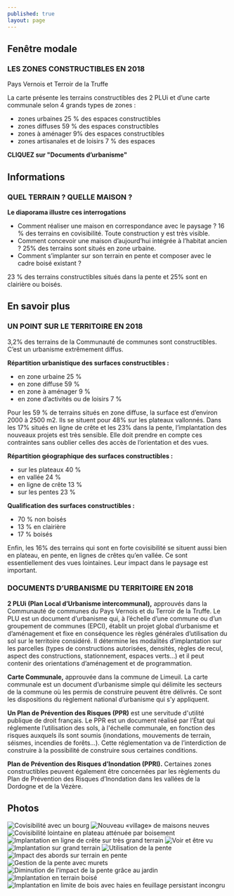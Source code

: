 ```yaml
---
published: true
layout: page
---
```


## Fenêtre modale

### LES ZONES CONSTRUCTIBLES EN 2018

Pays Vernois et Terroir de la Truffe

La carte présente les terrains constructibles des 2 PLUi et d’une carte communale selon 4 grands types de zones :

- zones urbaines 25 % des espaces constructibles
- zones diffuses 59 % des espaces constructibles
- zones à aménager 9% des espaces constructibles 
- zones artisanales et de loisirs 7 % des espaces

**CLIQUEZ sur "Documents d’urbanisme"**



## Informations

### QUEL TERRAIN ? QUELLE MAISON ?

**Le diaporama illustre ces interrogations**

- Comment réaliser une maison en correspondance avec le paysage ?
16 % des terrains en covisibilité. Toute construction y est très visible. 
- Comment concevoir une maison d’aujourd’hui intégrée à l’habitat ancien ? 25% des terrains sont situés en zone urbaine.
- Comment s’implanter sur son terrain en pente et composer avec le cadre boisé existant ? 

23 % des terrains constructibles situés dans la pente et 25% sont en clairière ou boisés.

## En savoir plus

### UN POINT SUR LE TERRITOIRE EN 2018

3,2%  des terrains de la Communauté de communes sont constructibles. C’est un urbanisme extrêmement diffus.

**Répartition urbanistique des surfaces constructibles :**

- en zone urbaine 25 %
- en zone diffuse 59 %
- en zone à aménager 9 %
- en zone d’activités ou de loisirs 7 %

Pour les 59 % de terrains situés en zone diffuse, la surface est d’environ 2000 à 2500 m2. Ils se situent pour 48% sur les plateaux vallonnés. Dans les 17% situés en ligne de crête et les 23% dans la pente, l’implantation des nouveaux projets est très sensible. Elle doit prendre en compte ces contraintes sans oublier celles des accès de l’orientation et des vues.

**Répartition géographique des surfaces constructibles :**

- sur les plateaux 40 %
- en vallée 24 %
- en ligne de crête 13 %
- sur les pentes 23 %

**Qualification des surfaces constructibles :**

- 70 % non boisés
- 13 % en clairière
- 17 % boisés

Enfin, les 16% des terrains qui sont en forte covisibilité se situent aussi bien en plateau, en pente, en lignes de crêtes qu’en vallée. Ce sont essentiellement des vues lointaines. Leur impact dans le paysage est important.

### DOCUMENTS D’URBANISME DU TERRITOIRE EN 2018


**2 PLUi (Plan Local d’Urbanisme intercommunal),** approuvés dans la Communauté de communes du Pays Vernois et du Terroir de la Truffe.
Le PLU est un document d’urbanisme qui, à l’échelle d’une commune ou d’un groupement de communes (EPCI), établit un projet global d’urbanisme et d’aménagement et fixe en conséquence les règles générales d’utilisation du sol sur le territoire considéré. Il détermine les modalités d’implantation sur les parcelles (types de constructions autorisées, densités, règles de recul, aspect des constructions, stationnement, espaces verts…) et il peut contenir des orientations d’aménagement et de programmation.

**Carte Communale,**
approuvée dans la commune de Limeuil.
La carte communale est un document d’urbanisme simple qui délimite les secteurs de la commune où les permis de construire peuvent être délivrés. Ce sont les dispositions du règlement national d’urbanisme qui s’y appliquent.

**Un Plan de Prévention des Risques (PPR)**
est une servitude d'utilité publique de droit français.
Le PPR est un document réalisé par l’État qui réglemente l’utilisation des sols, à l'échelle communale, en fonction des risques auxquels ils sont soumis (inondations, mouvements de terrain, séismes, incendies de forêts...). Cette réglementation va de l’interdiction de construire à la possibilité de construire sous certaines conditions.

**Plan de Prévention des Risques d’Inondation (PPRI).**
Certaines zones constructibles peuvent également être concernées par les règlements du Plan de Prévention des Risques d’Inondation dans les vallées de la Dordogne et de la Vézère.



## Photos

![Covisibilité avec un bourg](/data/images/20/urbanisme/20_URBA_01.jpg)
![Nouveau «village» de maisons neuves](/data/images/20/urbanisme/20_URBA_02.jpg)
![Covisibilité lointaine en plateau atténuée par boisement](/data/images/20/urbanisme/20_URBA_03.jpg)
![Implantation en ligne de crête sur très grand terrain](/data/images/20/urbanisme/20_URBA_04.jpg)
![Voir et être vu](/data/images/20/urbanisme/20_URBA_05.jpg)
![Implantation sur grand terrain](/data/images/20/urbanisme/20_URBA_06.jpg)
![Utilisation de la pente](/data/images/20/urbanisme/20_URBA_07.jpg)
![Impact des abords sur terrain en pente](/data/images/20/urbanisme/20_URBA_08.jpg)
![Gestion de la pente avec murets](/data/images/20/urbanisme/20_URBA_09.jpg)
![Diminution de l’impact de la pente grâce au jardin](/data/images/20/urbanisme/20_URBA_10.jpg)
![Implantation en terrain boisé](/data/images/20/urbanisme/20_URBA_11.jpg)
![Implantation en limite de bois avec haies en feuillage persistant incongru](/data/images/20/urbanisme/20_URBA_12.jpg)
